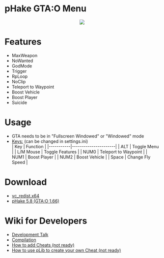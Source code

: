 # pHake GTA:O Menu
<p align="center"><img src="https://user-images.githubusercontent.com/52607377/174328485-6f41f12a-e79a-457d-a565-b2bf6687166a.png"/> </p>

# Features<br/>
- MaxWeapon<br/>
- NoWanted<br/>
- GodMode<br/>
- Trigger<br/>
- RpLoop<br/>
- NoClip<br/>
- Teleport to Waypoint<br/>
- Boost Vehicle<br/>
- Boost Player<br/>
- Suicide<br/>

# Usage
- GTA needs to be in "Fullscreen Windowed" or "Windowed" mode<br/>
- <a href="https://github.com/xhz8s/pHake/wiki/Keycodes">Keys:</a> (can be changed in settings.ini)<br/>
| Key       | Function             |
|-----------|----------------------|
| ALT       | Toggle Menu          |
| L/M Mouse | Toggle Features      |
| NUM0      | Teleport to Waypoint |
| NUM1      | Boost Player         |
| NUM2      | Boost Vehicle        |
| Space     | Change Fly Speed     |

# Download
- <a href="https://aka.ms/vs/17/release/vc_redist.x64.exe">vc_redist.x64</a><br/> 
- <a href="https://github.com/xhz8s/pHake/releases/download/5.8/pHake_5.8_1.66.zip">pHake 5.8 (GTA:O 1.66)</a><br/>

# Wiki for Developers
- <a href="https://github.com/xhz8s/pHake/discussions/29">Development Talk</a><br/>
- <a href="https://github.com/xhz8s/pHake/wiki/Compilation-with-Visual-Studio">Compilation</a><br/>
- <a href="https://github.com/xhz8s/pHake">How to add Cheats (not ready)</a><br/>
- <a href="https://github.com/xhz8s/pHake">How to use pLib to create your own Cheat (not ready)</a><br/>
